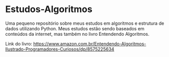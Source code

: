 # Estudos-Algoritmos
Uma pequeno repositório sobre meus estudos em algoritmos e estrutura de dados utilizando Python.
Meus estudos estão sendo baseados em conteúdos da internet, mas também no livro Entendendo Algoritmos.

Link do livro: https://www.amazon.com.br/Entendendo-Algoritmos-Ilustrado-Programadores-Curiosos/dp/8575225634
